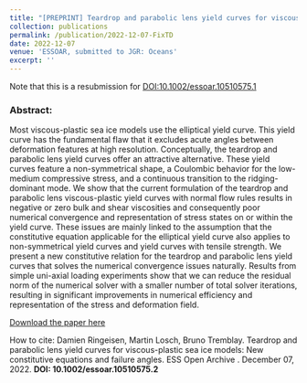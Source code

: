```yaml
---
title: "[PREPRINT] Teardrop and parabolic lens yield curves for viscous-plastic sea ice models: New constitutive equations and failure angles"
collection: publications
permalink: /publication/2022-12-07-FixTD
date: 2022-12-07
venue: 'ESSOAR, submitted to JGR: Oceans'
excerpt: ''
---
```


Note that this is a resubmission for [DOI:10.1002/essoar.10510575.1
](https://doi.org/10.1002/essoar.10510575.1)

### Abstract:

Most viscous-plastic sea ice models use the elliptical yield curve. This yield curve has the fundamental flaw that it excludes acute angles between deformation features at high resolution. Conceptually, the teardrop and parabolic lens yield curves offer an attractive alternative. These yield curves feature a non-symmetrical shape, a Coulombic behavior for the low-medium compressive stress, and a continuous transition to the ridging-dominant mode. We show that the current formulation of the teardrop and parabolic lens viscous-plastic yield curves with normal flow rules results in negative or zero bulk and shear viscosities and consequently poor numerical convergence and representation of stress states on or within the yield curve. These issues are mainly linked to the assumption that the constitutive equation applicable for the elliptical yield curve also applies to non-symmetrical yield curves and yield curves with tensile strength. We present a new constitutive relation for the teardrop and parabolic lens yield curves that solves the numerical convergence issues naturally. Results from simple uni-axial loading experiments show that we can reduce the residual norm of the numerical solver with a smaller number of total solver iterations, resulting in significant improvements in numerical efficiency and representation of the stress and deformation field.

[Download the paper here](https://doi.org/10.1002/essoar.10510575.2)

How to cite: Damien Ringeisen, Martin Losch, Bruno Tremblay. Teardrop and parabolic lens yield curves for viscous-plastic sea ice models: New constitutive equations and failure angles. ESS Open Archive . December 07, 2022. **DOI: 10.1002/essoar.10510575.2**
